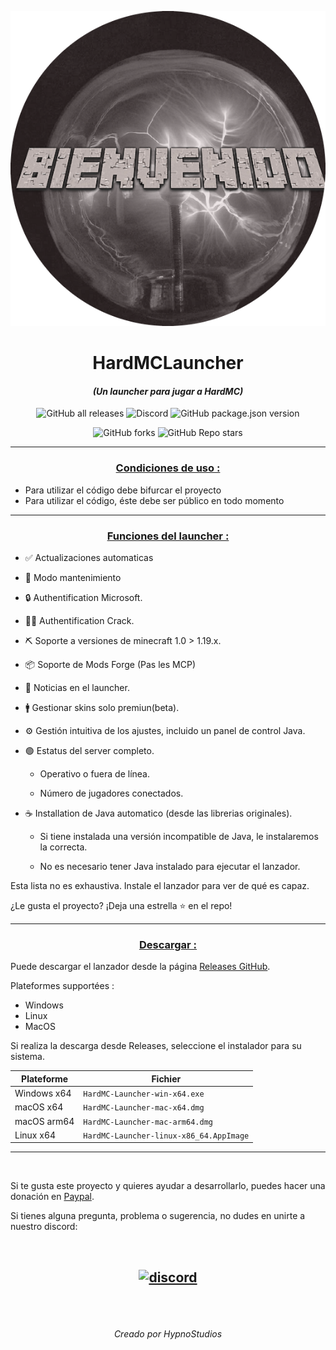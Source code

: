 <p align="center"><img src="../src/assets/images/icon.png" alt="icon-launcher"></p>

<h1 align="center">HardMCLauncher</h1>

#### [<p align="center">]() *(Un launcher para jugar a HardMC)*
[<p align="center">]()
![GitHub all releases](https://img.shields.io/github/downloads/Hypnos0110/HardMCLauncher/total?style=for-the-badge)
![Discord](https://img.shields.io/discord/904533765114703902?style=for-the-badge)
![GitHub package.json version](https://img.shields.io/github/package-json/v/Hypnos0110/HardMCLauncher?style=for-the-badge)
[<p align="center">]()
![GitHub forks](https://img.shields.io/github/forks/Hypnos0110/HardMCLauncher?style=for-the-badge)
![GitHub Repo stars](https://img.shields.io/github/stars/Hypnos0110/HardMCLauncher?style=for-the-badge)

---
### **<ins><p align="center">Condiciones de uso :</p>**
- Para utilizar el código debe bifurcar el proyecto
- Para utilizar el código, éste debe ser público en todo momento

---

### **<ins><p align="center">Funciones del launcher :</p>**

- ✅ Actualizaciones automaticas

- 🔴 Modo mantenimiento

- 🔒 Authentification Microsoft.

- 🏴‍☠️ Authentification Crack.

- ⛏️ Soporte a versiones de minecraft 1.0 > 1.19.x.

- 📦 Soporte de Mods Forge (Pas les MCP)
 
- 📰 Noticias en el launcher.

- 🚹 Gestionar skins solo premiun(beta).

- ⚙️ Gestión intuitiva de los ajustes, incluido un panel de control Java.

- 🟢 Estatus del server completo.

    - Operativo o fuera de línea.
    
    - Número de jugadores conectados.

- ☕ Installation de Java automatico (desde las librerias originales).

    - Si tiene instalada una versión incompatible de Java, le instalaremos la correcta.
    
    - No es necesario tener Java instalado para ejecutar el lanzador.

Esta lista no es exhaustiva. Instale el lanzador para ver de qué es capaz.

¿Le gusta el proyecto? ¡Deja una estrella ⭐ en el repo!

---
### **<ins><p align="center">Descargar :</p>**

Puede descargar el lanzador desde la página [Releases GitHub](https://github.com/Hypnos0110/HardMCLauncher/releases).

Plateformes supportées :

- Windows 
- Linux
- MacOS

Si realiza la descarga desde Releases, seleccione el instalador para su sistema.

 Plateforme | Fichier |
| -------- | ---- |
| Windows x64 | `HardMC-Launcher-win-x64.exe ` |
| macOS x64 | `HardMC-Launcher-mac-x64.dmg` |
| macOS arm64 | `HardMC-Launcher-mac-arm64.dmg` |
| Linux x64 | `HardMC-Launcher-linux-x86_64.AppImage` |

---

<br>

Si te gusta este proyecto y quieres ayudar a desarrollarlo, puedes hacer una donación en [Paypal](http://paypal.me/ricardobevans).

Si tienes alguna pregunta, problema o sugerencia, no dudes en unirte a nuestro discord:

<br>

[<p align="center"><img src="https://discordapp.com/api/guilds/904533765114703902/embed.png?style=banner2" alt="discord">](https://discord.io/HardMC) 
---

<br>
<br>

[<p align="center">]() *Creado por HypnoStudios*  </p>
